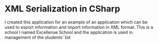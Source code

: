 # XML Serialization in CSharp
 I created this application for an example of an application which can be used to export information and import information in XML format. This is a school I named Excellenxe School and the application is used in management of the students' list
